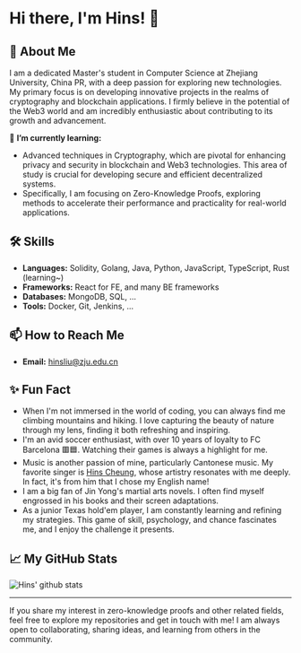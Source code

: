 # Hi there, I'm Hins! 👋

## 🚀 About Me
I am a dedicated Master's student in Computer Science at Zhejiang University, China PR, with a deep passion for exploring new technologies. My primary focus is on developing innovative projects in the realms of cryptography and blockchain applications. I firmly believe in the potential of the Web3 world and am incredibly enthusiastic about contributing to its growth and advancement.

🌱 **I’m currently learning:**
- Advanced techniques in Cryptography, which are pivotal for enhancing privacy and security in blockchain and Web3 technologies. This area of study is crucial for developing secure and efficient decentralized systems.
- Specifically, I am focusing on Zero-Knowledge Proofs, exploring methods to accelerate their performance and practicality for real-world applications.

## 🛠 Skills
- **Languages:** Solidity, Golang, Java, Python, JavaScript, TypeScript, Rust (learning~)
- **Frameworks:** React for FE, and many BE frameworks
- **Databases:** MongoDB, SQL, ...
- **Tools:** Docker, Git, Jenkins, ...

## 📫 How to Reach Me
- **Email:** [hinsliu@zju.edu.cn](mailto:hinsliu@zju.edu.cn)

## ✨ Fun Fact
- When I'm not immersed in the world of coding, you can always find me climbing mountains and hiking. I love capturing the beauty of nature through my lens, finding it both refreshing and inspiring.
- I'm an avid soccer enthusiast, with over 10 years of loyalty to FC Barcelona 🟥🟦. Watching their games is always a highlight for me.
- Music is another passion of mine, particularly Cantonese music. My favorite singer is [Hins Cheung](https://hinscheung.com/), whose artistry resonates with me deeply. In fact, it's from him that I chose my English name!
- I am a big fan of Jin Yong's martial arts novels. I often find myself engrossed in his books and their screen adaptations.
- As a junior Texas hold'em player, I am constantly learning and refining my strategies. This game of skill, psychology, and chance fascinates me, and I enjoy the challenge it presents.

## 📈 My GitHub Stats
![Hins' github stats](https://github-readme-stats.vercel.app/api?username=LBruyne&show_icons=true)

---

If you share my interest in zero-knowledge proofs and other related fields, feel free to explore my repositories and get in touch with me! 
I am always open to collaborating, sharing ideas, and learning from others in the community.



